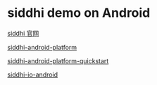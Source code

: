# siddhi demo on Android

[siddhi 官网](https://siddhi.io/)

[siddhi-android-platform](https://github.com/siddhi-io/siddhi-android-platform)

[siddhi-android-platform-quickstart](https://github.com/siddhi-io/siddhi-android-platform/blob/master/docs/documentation/siddhi-android-platform-quickstart.md)

[siddhi-io-android](https://github.com/wso2-attic/siddhi-io-android)
